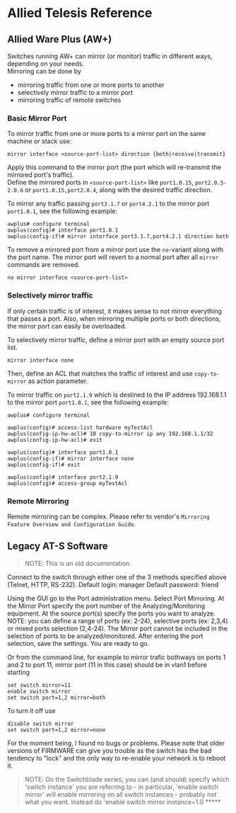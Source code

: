 # Allied Telesis Reference

## Allied Ware Plus (AW+)

Switches running AW+ can mirror (or monitor) traffic in different ways, depending on your needs.\
Mirroring can be done by
- mirroring traffic from one or more ports to another
- selectively mirror traffic to a mirror port
- mirroring traffic of remote switches

### Basic Mirror Port

To mirror traffic from one or more ports to a mirror port on the same machine or stack use:

```
mirror interface <source-port-list> direction {both|receive|transmit}
```

Apply this command to the mirror port (the port which will re-transmit the mirrored port's traffic).\
Define the mirrored ports in `<source-port-list>` like `port1.0.15`, `port2.0.5-2.0.6` or `port1.0.15,port2.0.4`, along with the desired traffic direction.

To mirror any traffic passing `port3.1.7` or `port4.2.1` to the mirror port `port1.0.1`, see the following example:

```
awplus# configure terminal
awplus(config)# interface port1.0.1
awplus(config-if)# mirror interface port3.1.7,port4.2.1 direction both
```

To remove a mirrored port from a mirror port use the `no`-variant along with the port name. The mirror port will revert to a normal port after all `mirror` commands are removed.

```
no mirror interface <source-port-list>
```

### Selectively mirror traffic

If only certain traffic is of interest, it makes sense to not mirror everything that passes a port. Also, when mirroring multiple ports or both directions, the mirror port can easily be overloaded.

To selectively mirror traffic, define a mirror port with an empty source port list.
```
mirror interface none
```

Then, define an ACL that matches the traffic of interest and use `copy-to-mirror` as action parameter.

To mirror traffic on `port2.1.9` which is destined to the IP address 192.168.1.1 to the mirror port `port1.0.1`, see the following example:

```
awplus# configure terminal

awplus(config)# access-list hardware myTestAcl
awplus(config-ip-hw-acl)# 10 copy-to-mirror ip any 192.168.1.1/32
awplus(config-ip-hw-acl)# exit

awplus(config)# interface port1.0.1
awplus(config-if)# mirror interface none
awplus(config-if)# exit

awplus(config)# interface port2.1.9
awplus(config)# access-group myTestAcl
```

### Remote Mirroring

Remote mirroring can be complex. Please refer to vendor's `Mirroring Feature Overview and Configuration Guide`.

## Legacy AT-S Software

> NOTE: This is an old documentation.

Connect to the switch through either one of the 3 methods specified above (Telnet, HTTP, RS-232). Default login: manager Default password: friend

Using the GUI go to the Port administration menu. Select Port Mirroring. At the Mirror Port specify the port number of the Analyzing/Monitoring equipment. At the source port(s) specify the ports you want to analyze. NOTE: you can define a range of ports (ex: 2-24), selective ports (ex: 2,3,4) or mixed ports selection (2,4-24). The Mirror port cannot be included in the selection of ports to be analyzed/monitored. After entering the port selection, save the settings. You are ready to go.

Or from the command line, for example to mirror trafic bothways on ports 1 and 2 to port 11, mirror port (11 in this case) should be in vlan1 before starting

```
set switch mirror=11
enable switch mirror
set switch port=1,2 mirror=both
```

To turn it off use

```
disable switch mirror
set switch port=1,2 mirror=none
```

For the moment being, I found no bugs or problems. Please note that older versions of FIRMWARE can give you trouble as the switch has the bad tendency to "lock" and the only way to re-enable your network is to reboot it.

> NOTE: On the Switchblade series, you can (and should) specify which 'switch instance' you are referring to - in particular, 'enable switch mirror' will enable mirroring on all switch instances - probably not what you want. Instead do 'enable switch mirror instance=1.0 *****
